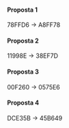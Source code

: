 #### Proposta 1 
78FFD6 -> A8FF78

#### Proposta 2 
11998E -> 38EF7D

#### Proposta 3
00F260 -> 0575E6

#### Proposta 4
DCE35B -> 45B649